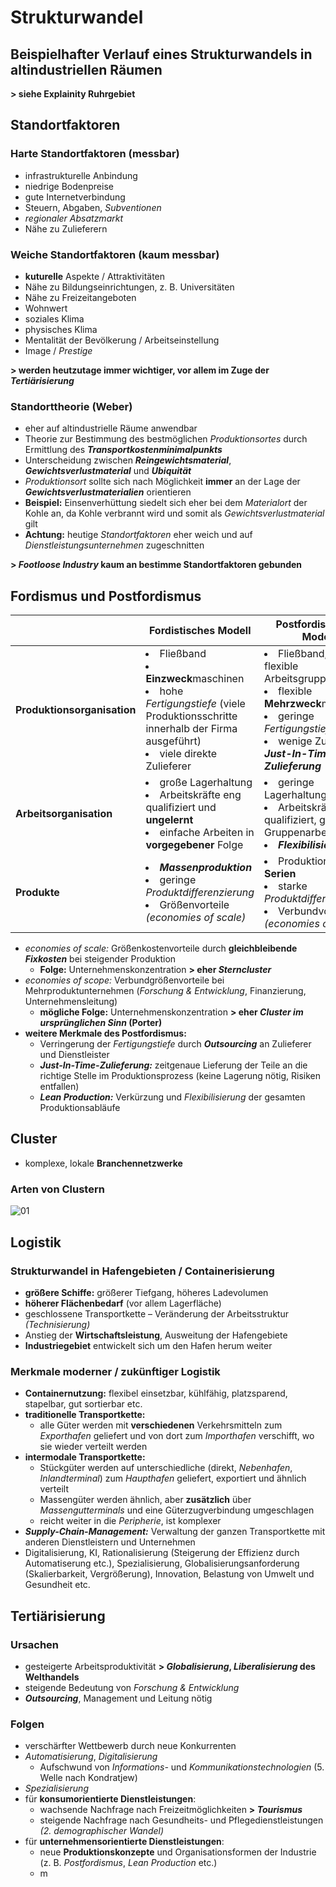 # Strukturwandel

## Beispielhafter Verlauf eines Strukturwandels in altindustriellen Räumen

**> siehe Explainity Ruhrgebiet**

## Standortfaktoren

### Harte Standortfaktoren (messbar)
- infrastrukturelle Anbindung
- niedrige Bodenpreise
- gute Internetverbindung
- Steuern, Abgaben, *Subventionen*
- *regionaler Absatzmarkt*
- Nähe zu Zulieferern

### Weiche Standortfaktoren (kaum messbar)
- **kuturelle** Aspekte / Attraktivitäten
- Nähe zu Bildungseinrichtungen, z. B. Universitäten
- Nähe zu Freizeitangeboten
- Wohnwert
- soziales Klima
- physisches Klima
- Mentalität der Bevölkerung / Arbeitseinstellung
- Image / *Prestige*

**> werden heutzutage immer wichtiger, vor allem im Zuge der *Tertiärisierung***

### Standorttheorie (Weber)
- eher auf altindustrielle Räume anwendbar
- Theorie zur Bestimmung des bestmöglichen *Produktionsortes* durch Ermittlung des ***Transportkostenminimalpunkts***
- Unterscheidung zwischen ***Reingewichtsmaterial***, ***Gewichtsverlustmaterial*** und ***Ubiquität***
- *Produktionsort* sollte sich nach Möglichkeit **immer** an der Lage der ***Gewichtsverlustmaterialien*** orientieren
- **Beispiel:** Einsenverhüttung siedelt sich eher bei dem *Materialort* der Kohle an, da Kohle verbrannt wird und somit als *Gewichtsverlustmaterial* gilt
- **Achtung:** heutige *Standortfaktoren* eher weich und auf *Dienstleistungsunternehmen* zugeschnitten

**> *Footloose Industry* kaum an bestimme Standortfaktoren gebunden**

## Fordismus und Postfordismus

| &nbsp; | Fordistisches Modell | Postfordistisches Modell |
| --- | --- | --- |
| **Produktionsorganisation** | <li>Fließband</li><li>**Einzweck**maschinen</li><li>hohe *Fertigungstiefe* (viele Produktionsschritte innerhalb der Firma ausgeführt)</li><li>viele direkte Zulieferer</li> | <li>Fließband, aber flexible Arbeitsgruppen</li><li>flexible **Mehrzweck**maschinen</li><li>geringe *Fertigungstiefe*</li><li>wenige Zulieferer, ***Just-In-Time-Zulieferung***</li> |
| **Arbeitsorganisation** | <li>große Lagerhaltung</li><li>Arbeitskräfte eng qualifiziert und **ungelernt**</li><li>einfache Arbeiten in **vorgegebener** Folge</li> | <li>geringe Lagerhaltung</li><li>Arbeitskräfte höher qualifiziert, ggf. Gruppenarbeit</li><li>***Flexibilisierung***</li> |
| **Produkte** | <li>***Massenproduktion***</li><li>geringe *Produktdifferenzierung*</li><li>Größenvorteile *(economies of scale)*</li> | <li>Produktion **kleiner Serien**</li><li>starke *Produktdifferenzierung*</li><li>Verbundvorteile *(economies of scope)*</li> |

- *economies of scale:* Größenkostenvorteile durch **gleichbleibende *Fixkosten*** bei steigender Produktion
	- **Folge:** Unternehmenskonzentration **> eher *Sterncluster***
- *economies of scope:* Verbundgrößenvorteile bei Mehrproduktunternehmen (*Forschung & Entwicklung*, Finanzierung, Unternehmensleitung)
	- **mögliche Folge:** Unternehmenskonzentration **> eher *Cluster im ursprünglichen Sinn* (Porter)**
- **weitere Merkmale des Postfordismus:**
	- Verringerung der *Fertigungstiefe* durch ***Outsourcing*** an Zulieferer und Dienstleister
	- ***Just-In-Time-Zulieferung:*** zeitgenaue Lieferung der Teile an die richtige Stelle im Produktionsprozess (keine Lagerung nötig, Risiken entfallen)
	- ***Lean Production:*** Verkürzung und *Flexibilisierung* der gesamten Produktionsabläufe

## Cluster

- komplexe, lokale **Branchennetzwerke**

### Arten von Clustern
![01](https://i.imgur.com/mGEVdRy.png)


## Logistik

### Strukturwandel in Hafengebieten / Containerisierung
 - **größere Schiffe:** größerer Tiefgang, höheres Ladevolumen
 - **höherer Flächenbedarf** (vor allem Lagerfläche)
 - geschlossene Transportkette – Veränderung der Arbeitsstruktur *(Technisierung)*
 - Anstieg der **Wirtschaftsleistung**, Ausweitung der Hafengebiete
- **Industriegebiet** entwickelt sich um den Hafen herum weiter

### Merkmale moderner / zukünftiger Logistik
- **Containernutzung:** flexibel einsetzbar, kühlfähig, platzsparend, stapelbar, gut sortierbar etc.
- **traditionelle Transportkette:**
	- alle Güter werden mit **verschiedenen** Verkehrsmitteln zum *Exporthafen* geliefert und von dort zum *Importhafen* verschifft, wo sie wieder verteilt werden
- **intermodale Transportkette:**
	- Stückgüter werden auf unterschiedliche (direkt, *Nebenhafen*, *Inlandterminal*) zum *Haupthafen* geliefert, exportiert und ähnlich verteilt
	- Massengüter werden ähnlich, aber **zusätzlich** über *Massengutterminals* und eine Güterzugverbindung umgeschlagen
	- reicht weiter in die *Peripherie*, ist komplexer
- ***Supply-Chain-Management:*** Verwaltung der ganzen Transportkette mit anderen Dienstleistern und Unternehmen
- Digitalisierung, KI, Rationalisierung (Steigerung der Effizienz durch Automatiserung etc.), Spezialisierung, Globalisierungsanforderung (Skalierbarkeit, Vergrößerung), Innovation, Belastung von Umwelt und Gesundheit etc.

## Tertiärisierung

### Ursachen
- gesteigerte Arbeitsproduktivität **> *Globalisierung*, *Liberalisierung* des Welthandels**
- steigende Bedeutung von *Forschung & Entwicklung*
- ***Outsourcing***, Management und Leitung nötig

### Folgen
- verschärfter Wettbewerb durch neue Konkurrenten
- *Automatisierung*, *Digitalisierung*
	- Aufschwund von *Informations-* und *Kommunikationstechnologien* (5. Welle nach Kondratjew)
- *Spezialisierung*
- für **konsumorientierte Dienstleistungen**:
	- wachsende Nachfrage nach Freizeitmöglichkeiten **> *Tourismus***
	- steigende Nachfrage nach Gesundheits- und Pflegedienstleistungen *(2. demographischer Wandel)*
- für **unternehmensorientierte Dienstleistungen**:
	- neue **Produktionskonzepte** und Organisationsformen der Industrie (z. B. *Postfordismus*, *Lean Production* etc.)
	- m
<!--stackedit_data:
eyJoaXN0b3J5IjpbMjAyODAxMzAsOTYzMDE4OTc5LDUxNDY1MT
gxLC0xOTI3NTgxMjE5LC0xNzQzNjU2MDAwLDEyMzYxMDQzMTAs
LTE0ODA0Njk5MzAsMjcwNzU4NjcyLDYyNTgzNDE0MywtMjE0Nj
E3MjQ5MCwtMzUxMzM5NTU1LC0xMTY5NDIyNzE2LC0xNjkzMTUw
NTk0LC0xODYzMzE1MTUsMTU5OTUwMDAxLC0xNjk0NjY5NDg3XX
0=
-->